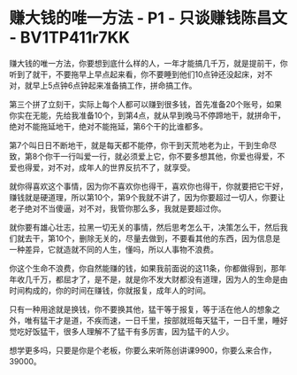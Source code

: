 # 赚大钱的唯一方法 - P1 - 只谈赚钱陈昌文 - BV1TP411r7KK

赚大钱的唯一方法，你要想到底什么样的人，一年才能搞几千万，就是提前干，你听到了就干，不要拖早上早点起来看，你不要睡到他们10点钟还没起床，对不对，就早上5点钟6点钟起来准备搞工作，拼命搞工作。

第三个拼了立刻干，实际上每个人都可以赚到很多钱，首先准备20个账号，如果你实在无能，先给我准备10个，到第4点，就从早到晚马不停蹄地干，就拼命干，绝对不能拖延地干，绝对不能拖延，第6个干的比谁都多。

第7个叫日日不断地干，就是每天都不能停，你干到天荒地老为止，干到生命尽致，第8个你干一行叫爱一行，就必须爱上它，你不要多想其他，你爱也得爱，不爱也得爱，对不对，成年人的世界反抗不了，就享受。

就你得喜欢这个事情，因为你不喜欢你也得干，喜欢你也得干，你就要把它干好，赚钱就是硬道理，所以第10个，第9个我就不讲了，因为你要超过一切人，你要让老子绝对不当傻逼，对不对，我管你那么多，我就是要超过你。

就你要有雄心壮志，拉黑一切无关的事情，然后思考怎么干，决策怎么干，然后我们就去干，第10个，删除无关的，尽量去做到，不要看其他的东西，因为信息是一种差异，它就造就不同的人生，懂吗，所以人事物不浪费。

你这个生命不浪费，你自然能赚的钱，如果我前面说的这11条，你都做得到，那年年收几千万，都屈才了，是不是，就是你不发大财都没有道理，因为人的生命是由时间构成的，你的时间在赚钱，你就报复，成年人的时间。

只有一种用途就是换钱，你不要换其他，猛干等于报复，等于活在他人的想象之外，唯有猛干才是道，不疾而速，一日千里，按部就班每天猛干，一日千里，睡好觉吃好饭猛干，很多人理解不了猛干有多厉害，因为猛干的人少。

想学更多吗，只要是你是个老板，你要么来听陈创讲课9900，你要么来合作，39000。